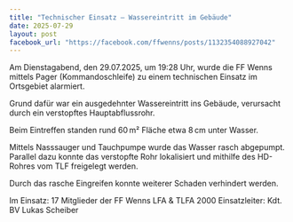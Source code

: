 ```yaml
---
title: "Technischer Einsatz – Wassereintritt im Gebäude"
date: 2025-07-29
layout: post
facebook_url: "https://facebook.com/ffwenns/posts/1132354088927042"
---
```


Am Dienstagabend, den 29.07.2025, um 19:28 Uhr, wurde die FF Wenns mittels Pager (Kommandoschleife) zu einem technischen Einsatz im Ortsgebiet alarmiert.

Grund dafür war ein ausgedehnter Wassereintritt ins Gebäude, verursacht durch ein verstopftes Hauptabflussrohr.

Beim Eintreffen standen rund 60 m² Fläche etwa 8 cm unter Wasser.

Mittels Nasssauger und Tauchpumpe wurde das Wasser rasch abgepumpt. Parallel dazu konnte das verstopfte Rohr lokalisiert und mithilfe des HD-Rohres vom TLF freigelegt werden.

Durch das rasche Eingreifen konnte weiterer Schaden verhindert werden.

 Im Einsatz:
 17 Mitglieder der FF Wenns
 LFA & TLFA 2000
 Einsatzleiter: Kdt. BV Lukas Scheiber